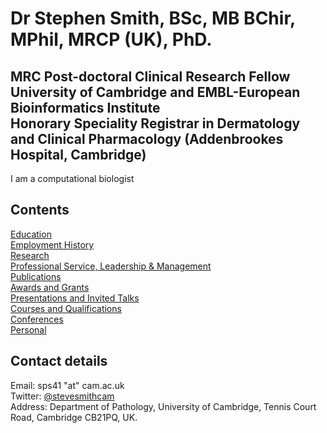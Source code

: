 # Dr Stephen Smith, BSc, MB BChir, MPhil, MRCP (UK), PhD.  
**MRC Post-doctoral Clinical Research Fellow  
University of Cambridge and EMBL-European Bioinformatics Institute  
Honorary Speciality Registrar in Dermatology and Clinical Pharmacology (Addenbrookes Hospital, Cambridge)**
---
I am a computational biologist

## Contents

[Education](/Education.md/)  
[Employment History](/Employment.md/)  
[Research](/Research.md/)  
[Professional Service, Leadership & Management](/Professional.md/)  
[Publications](/Publications.md/)  
[Awards and Grants](/Awards.md/)  
[Presentations and Invited Talks](/Presentations.md/)  
[Courses and Qualifications](/Courses.md/)  
[Conferences](/Conferences.md/)  
[Personal](/Personal.md/)  

## Contact details

Email: sps41 "at" cam.ac.uk   
Twitter: [@stevesmithcam](https://twitter.com/stevesmithcam)  
Address: Department of Pathology, University of Cambridge, Tennis Court Road, Cambridge CB21PQ, UK.  
